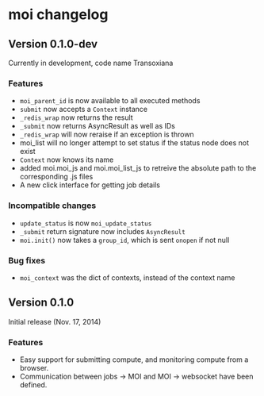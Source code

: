 # moi changelog

## Version 0.1.0-dev

Currently in development, code name Transoxiana 

### Features
* `moi_parent_id` is now available to all executed methods
* `submit` now accepts a `Context` instance
* `_redis_wrap` now returns the result
* `_submit` now returns AsyncResult as well as IDs
* `_redis_wrap` will now reraise if an exception is thrown
* moi_list will no longer attempt to set status if the status node does not exist
* `Context` now knows its name
* added moi.moi_js and moi.moi_list_js to retreive the absolute path to the 
    corresponding .js files
* A new click interface for getting job details

### Incompatible changes
* `update_status` is now `moi_update_status`
* `_submit` return signature now includes `AsyncResult`
* `moi.init()` now takes a `group_id`, which is sent `onopen` if not null

### Bug fixes
* `moi_context` was the dict of contexts, instead of the context name

## Version 0.1.0

Initial release (Nov. 17, 2014)

### Features
* Easy support for submitting compute, and monitoring compute from a browser.
* Communication between jobs -> MOI and MOI -> websocket have been defined.
